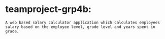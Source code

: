 # teamproject-grp4b:
	A web based salary calculator application which calculates employees salary based on the employee level, grade level and years spent in grade.